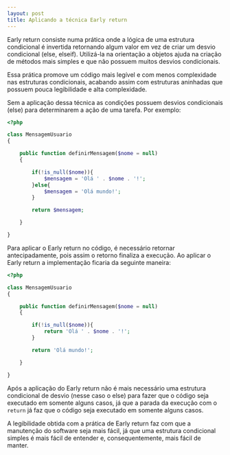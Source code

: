 ```yaml
---
layout: post
title: Aplicando a técnica Early return
--- 
```


Early return consiste numa prática onde a lógica de uma estrutura condicional é invertida retornando algum valor em vez de criar um desvio condicional (else, elseif). Utilizá-la na orientação a objetos ajuda na criação de métodos mais simples e que não possuem muitos desvios condicionais.

Essa prática promove um código mais legível e com menos complexidade nas estruturas condicionais, acabando assim com estruturas aninhadas que possuem pouca legibilidade e alta complexidade.

Sem a aplicação dessa técnica as condições possuem desvios condicionais (else) para determinarem a ação de uma tarefa. Por exemplo:

```php
<?php

class MensagemUsuario
{

    public function definirMensagem($nome = null)
    {

        if(!is_null($nome)){
            $mensagem = 'Olá ' . $nome . '!';
        }else{
            $mensagem = 'Olá mundo!';
        }

        return $mensagem;

    }

}
```

Para aplicar o Early return no código, é necessário retornar antecipadamente, pois assim o retorno finaliza a execução. Ao aplicar o Early return a implementação ficaria da seguinte maneira:

```php
<?php

class MensagemUsuario
{

    public function definirMensagem($nome = null)
    {

        if(!is_null($nome)){
            return 'Olá ' . $nome . '!';
        }

        return 'Olá mundo!';

    }

}
```

Após a aplicação do Early return não é mais necessário uma estrutura condicional de desvio (nesse caso o else) para fazer que o código seja executado em somente alguns casos, já que a parada da execução com o ```return``` já faz que o código seja executado em somente alguns casos.

A legibilidade obtida com a prática de Early return faz com que a manutenção do software seja mais fácil, já que uma estrutura condicional simples é mais fácil de entender e, consequentemente, mais fácil de manter.